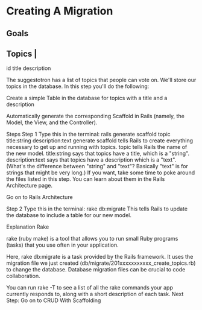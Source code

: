 # Creating A Migration

## Goals

Topics |
---
id
title
description

The suggestotron has a list of topics that people can vote on. We'll store our topics in the database. In this step you'll do the following:

Create a simple Table in the database for topics with a title and a description

Automatically generate the corresponding Scaffold in Rails (namely, the Model, the View, and the Controller).

Steps
Step 1
Type this in the terminal:
rails generate scaffold topic title:string description:text
generate scaffold tells Rails to create everything necessary to get up and running with topics.
topic tells Rails the name of the new model.
title:string says that topics have a title, which is a "string".
description:text says that topics have a description which is a "text". (What's the difference between "string" and "text"? Basically "text" is for strings that might be very long.)
If you want, take some time to poke around the files listed in this step. You can learn about them in the Rails Architecture page.

Go on to Rails Architecture

Step 2
Type this in the terminal:
rake db:migrate
This tells Rails to update the database to include a table for our new model.

Explanation
Rake

rake (ruby make) is a tool that allows you to run small Ruby programs (tasks) that you use often in your application.

Here, rake db:migrate is a task provided by the Rails framework. It uses the migration file we just created (db/migrate/201xxxxxxxxxxx_create_topics.rb) to change the database. Database migration files can be crucial to code collaboration.

You can run rake -T to see a list of all the rake commands your app currently responds to, along with a short description of each task.
Next Step:
Go on to CRUD With Scaffolding

